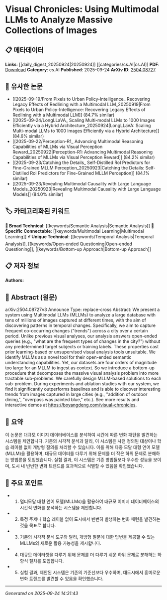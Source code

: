 <!-- KEYWORD_LINKING_METADATA:
{
  "processed_timestamp": "2025-09-24T14:31:43.954524",
  "vocabulary_version": "1.0",
  "selected_keywords": [
    "Multimodal Learning",
    "Temporal Analysis",
    "Open-ended Questioning",
    "Bottom-up Approach",
    "Semantic Analysis"
  ],
  "rejected_keywords": [],
  "similarity_scores": {
    "Multimodal Learning": 0.85,
    "Temporal Analysis": 0.79,
    "Open-ended Questioning": 0.77,
    "Bottom-up Approach": 0.78,
    "Semantic Analysis": 0.8
  },
  "extraction_method": "AI_prompt_based",
  "budget_applied": true,
  "candidates_json": {
    "candidates": [
      {
        "surface": "Multimodal LLMs",
        "canonical": "Multimodal Learning",
        "aliases": [
          "MLLMs"
        ],
        "category": "specific_connectable",
        "rationale": "Connects to the concept of integrating multiple modalities in machine learning, enhancing cross-domain understanding.",
        "novelty_score": 0.55,
        "connectivity_score": 0.88,
        "specificity_score": 0.78,
        "link_intent_score": 0.85
      },
      {
        "surface": "temporal changes",
        "canonical": "Temporal Analysis",
        "aliases": [
          "time-based changes"
        ],
        "category": "unique_technical",
        "rationale": "Focuses on analyzing changes over time, which is crucial for understanding dynamic datasets.",
        "novelty_score": 0.72,
        "connectivity_score": 0.65,
        "specificity_score": 0.81,
        "link_intent_score": 0.79
      },
      {
        "surface": "open-ended queries",
        "canonical": "Open-ended Questioning",
        "aliases": [
          "open queries"
        ],
        "category": "unique_technical",
        "rationale": "Highlights the system's ability to handle queries without predefined answers, a key feature of advanced AI systems.",
        "novelty_score": 0.68,
        "connectivity_score": 0.6,
        "specificity_score": 0.75,
        "link_intent_score": 0.77
      },
      {
        "surface": "bottom-up procedure",
        "canonical": "Bottom-up Approach",
        "aliases": [
          "bottom-up method"
        ],
        "category": "unique_technical",
        "rationale": "Describes a strategy for decomposing complex problems, relevant for structuring large-scale analyses.",
        "novelty_score": 0.65,
        "connectivity_score": 0.7,
        "specificity_score": 0.72,
        "link_intent_score": 0.78
      },
      {
        "surface": "semantic understanding",
        "canonical": "Semantic Analysis",
        "aliases": [
          "semantic comprehension"
        ],
        "category": "broad_technical",
        "rationale": "Relates to the system's capability to interpret meaning, a fundamental aspect of language models.",
        "novelty_score": 0.5,
        "connectivity_score": 0.82,
        "specificity_score": 0.65,
        "link_intent_score": 0.8
      }
    ],
    "ban_list_suggestions": [
      "patterns",
      "trends",
      "system"
    ]
  },
  "decisions": [
    {
      "candidate_surface": "Multimodal LLMs",
      "resolved_canonical": "Multimodal Learning",
      "decision": "linked",
      "scores": {
        "novelty": 0.55,
        "connectivity": 0.88,
        "specificity": 0.78,
        "link_intent": 0.85
      }
    },
    {
      "candidate_surface": "temporal changes",
      "resolved_canonical": "Temporal Analysis",
      "decision": "linked",
      "scores": {
        "novelty": 0.72,
        "connectivity": 0.65,
        "specificity": 0.81,
        "link_intent": 0.79
      }
    },
    {
      "candidate_surface": "open-ended queries",
      "resolved_canonical": "Open-ended Questioning",
      "decision": "linked",
      "scores": {
        "novelty": 0.68,
        "connectivity": 0.6,
        "specificity": 0.75,
        "link_intent": 0.77
      }
    },
    {
      "candidate_surface": "bottom-up procedure",
      "resolved_canonical": "Bottom-up Approach",
      "decision": "linked",
      "scores": {
        "novelty": 0.65,
        "connectivity": 0.7,
        "specificity": 0.72,
        "link_intent": 0.78
      }
    },
    {
      "candidate_surface": "semantic understanding",
      "resolved_canonical": "Semantic Analysis",
      "decision": "linked",
      "scores": {
        "novelty": 0.5,
        "connectivity": 0.82,
        "specificity": 0.65,
        "link_intent": 0.8
      }
    }
  ]
}
-->

# Visual Chronicles: Using Multimodal LLMs to Analyze Massive Collections of Images

## 📋 메타데이터

**Links**: [[daily_digest_20250924|20250924]] [[categories/cs.AI|cs.AI]]
**PDF**: [Download](https://arxiv.org/pdf/2504.08727.pdf)
**Category**: cs.AI
**Published**: 2025-09-24
**ArXiv ID**: [2504.08727](https://arxiv.org/abs/2504.08727)

## 🔗 유사한 논문
- [[2025-09-19/From Pixels to Urban Policy-Intelligence_ Recovering Legacy Effects of Redlining with a Multimodal LLM_20250919|From Pixels to Urban Policy-Intelligence: Recovering Legacy Effects of Redlining with a Multimodal LLM]] (84.7% similar)
- [[2025-09-24/LongLLaVA_ Scaling Multi-modal LLMs to 1000 Images Efficiently via a Hybrid Architecture_20250924|LongLLaVA: Scaling Multi-modal LLMs to 1000 Images Efficiently via a Hybrid Architecture]] (84.6% similar)
- [[2025-09-22/Perception-R1_ Advancing Multimodal Reasoning Capabilities of MLLMs via Visual Perception Reward_20250922|Perception-R1: Advancing Multimodal Reasoning Capabilities of MLLMs via Visual Perception Reward]] (84.2% similar)
- [[2025-09-23/Catching the Details_ Self-Distilled RoI Predictors for Fine-Grained MLLM Perception_20250923|Catching the Details: Self-Distilled RoI Predictors for Fine-Grained MLLM Perception]] (84.1% similar)
- [[2025-09-23/Revealing Multimodal Causality with Large Language Models_20250923|Revealing Multimodal Causality with Large Language Models]] (84.0% similar)

## 🏷️ 카테고리화된 키워드
**🧠 Broad Technical**: [[keywords/Semantic Analysis|Semantic Analysis]]
**🔗 Specific Connectable**: [[keywords/Multimodal Learning|Multimodal Learning]]
**⚡ Unique Technical**: [[keywords/Temporal Analysis|Temporal Analysis]], [[keywords/Open-ended Questioning|Open-ended Questioning]], [[keywords/Bottom-up Approach|Bottom-up Approach]]

## 📋 저자 정보

**Authors:** 

## 📄 Abstract (원문)

arXiv:2504.08727v3 Announce Type: replace-cross 
Abstract: We present a system using Multimodal LLMs (MLLMs) to analyze a large database with tens of millions of images captured at different times, with the aim of discovering patterns in temporal changes. Specifically, we aim to capture frequent co-occurring changes ("trends") across a city over a certain period. Unlike previous visual analyses, our analysis answers open-ended queries (e.g., "what are the frequent types of changes in the city?") without any predetermined target subjects or training labels. These properties cast prior learning-based or unsupervised visual analysis tools unsuitable. We identify MLLMs as a novel tool for their open-ended semantic understanding capabilities. Yet, our datasets are four orders of magnitude too large for an MLLM to ingest as context. So we introduce a bottom-up procedure that decomposes the massive visual analysis problem into more tractable sub-problems. We carefully design MLLM-based solutions to each sub-problem. During experiments and ablation studies with our system, we find it significantly outperforms baselines and is able to discover interesting trends from images captured in large cities (e.g., "addition of outdoor dining,", "overpass was painted blue," etc.). See more results and interactive demos at https://boyangdeng.com/visual-chronicles.

## 📝 요약

이 논문은 대규모 이미지 데이터베이스를 분석하여 시간에 따른 변화 패턴을 발견하는 시스템을 제안합니다. 기존의 시각적 분석과 달리, 이 시스템은 사전 정의된 대상이나 학습 레이블 없이 개방형 질의를 처리할 수 있습니다. 이를 위해 다중 모달 대형 언어 모델(MLLM)을 활용하며, 대규모 데이터를 다루기 위해 문제를 더 작은 하위 문제로 분해하는 방법론을 도입했습니다. 실험 결과, 이 시스템은 기존 방법들보다 우수한 성능을 보이며, 도시 내 빈번한 변화 트렌드를 효과적으로 식별할 수 있음을 확인했습니다.

## 🎯 주요 포인트

- 1. 멀티모달 대형 언어 모델(MLLMs)을 활용하여 대규모 이미지 데이터베이스의 시간적 변화를 분석하는 시스템을 제안합니다.
- 2. 특정 주제나 학습 레이블 없이 도시에서 빈번히 발생하는 변화 패턴을 발견하는 것을 목표로 합니다.
- 3. 기존의 시각적 분석 도구와 달리, 개방형 질문에 대한 답변을 제공할 수 있는 MLLMs의 새로운 활용 가능성을 제시합니다.
- 4. 대규모 데이터셋을 다루기 위해 문제를 더 다루기 쉬운 하위 문제로 분해하는 하향식 절차를 도입합니다.
- 5. 실험 결과, 제안된 시스템은 기존의 기준선보다 우수하며, 대도시에서 흥미로운 변화 트렌드를 발견할 수 있음을 확인했습니다.


---

*Generated on 2025-09-24 14:31:43*